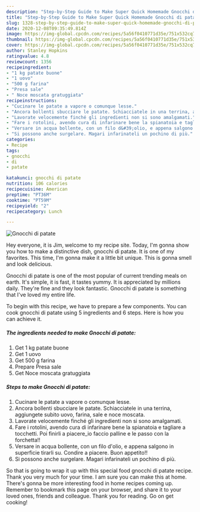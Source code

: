 ```yaml
---
description: "Step-by-Step Guide to Make Super Quick Homemade Gnocchi di patate"
title: "Step-by-Step Guide to Make Super Quick Homemade Gnocchi di patate"
slug: 1328-step-by-step-guide-to-make-super-quick-homemade-gnocchi-di-patate
date: 2020-12-08T09:35:49.814Z
image: https://img-global.cpcdn.com/recipes/5a56f0410771d35e/751x532cq70/gnocchi-di-patate-recipe-main-photo.jpg
thumbnail: https://img-global.cpcdn.com/recipes/5a56f0410771d35e/751x532cq70/gnocchi-di-patate-recipe-main-photo.jpg
cover: https://img-global.cpcdn.com/recipes/5a56f0410771d35e/751x532cq70/gnocchi-di-patate-recipe-main-photo.jpg
author: Stanley Hopkins
ratingvalue: 4.8
reviewcount: 1356
recipeingredient:
- "1 kg patate buone"
- "1 uovo"
- "500 g farina"
- "Presa sale"
- " Noce moscata gratuggiata"
recipeinstructions:
- "Cucinare le patate a vapore o comunque lesse."
- "Ancora bollenti sbucciare le patate. Schiacciatele in una terrina, aggiungete subito uovo, farina, sale e noce moscata."
- "Lavorate velocemente finché gli ingredienti non si sono amalgamati."
- "Fare i rotolini, avendo cura di infarinare bene la spianatoia e tagliare a tocchetti. Poi finirli a piacere_io faccio palline e le passo con la forchetta!!"
- "Versare in acqua bollente, con un filo d&#39;olio, e appena salgono in superficie tirarli su. Condire a piacere. Buon appetito!!"
- "Si possono anche surgelare. Magari infarinateli un pochino di più."
categories:
- Recipe
tags:
- gnocchi
- di
- patate

katakunci: gnocchi di patate 
nutrition: 106 calories
recipecuisine: American
preptime: "PT36M"
cooktime: "PT59M"
recipeyield: "2"
recipecategory: Lunch

---
```



![Gnocchi di patate](https://img-global.cpcdn.com/recipes/5a56f0410771d35e/751x532cq70/gnocchi-di-patate-recipe-main-photo.jpg)

Hey everyone, it is Jim, welcome to my recipe site. Today, I'm gonna show you how to make a distinctive dish, gnocchi di patate. It is one of my favorites. This time, I'm gonna make it a little bit unique. This is gonna smell and look delicious.

Gnocchi di patate is one of the most popular of current trending meals on earth. It's simple, it is fast, it tastes yummy. It is appreciated by millions daily. They're fine and they look fantastic. Gnocchi di patate is something that I've loved my entire life.




To begin with this recipe, we have to prepare a few components. You can cook gnocchi di patate using 5 ingredients and 6 steps. Here is how you can achieve it.

<!--inarticleads1-->

##### The ingredients needed to make Gnocchi di patate:

1. Get 1 kg patate buone
1. Get 1 uovo
1. Get 500 g farina
1. Prepare Presa sale
1. Get  Noce moscata gratuggiata




<!--inarticleads2-->

##### Steps to make Gnocchi di patate:

1. Cucinare le patate a vapore o comunque lesse.
1. Ancora bollenti sbucciare le patate. Schiacciatele in una terrina, aggiungete subito uovo, farina, sale e noce moscata.
1. Lavorate velocemente finché gli ingredienti non si sono amalgamati.
1. Fare i rotolini, avendo cura di infarinare bene la spianatoia e tagliare a tocchetti. Poi finirli a piacere_io faccio palline e le passo con la forchetta!!
1. Versare in acqua bollente, con un filo d&#39;olio, e appena salgono in superficie tirarli su. Condire a piacere. Buon appetito!!
1. Si possono anche surgelare. Magari infarinateli un pochino di più.




So that is going to wrap it up with this special food gnocchi di patate recipe. Thank you very much for your time. I am sure you can make this at home. There's gonna be more interesting food in home recipes coming up. Remember to bookmark this page on your browser, and share it to your loved ones, friends and colleague. Thank you for reading. Go on get cooking!
